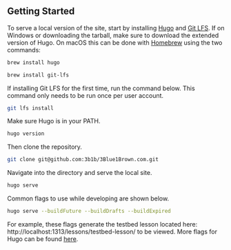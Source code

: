 
## Getting Started

To serve a local version of the site, start by installing [Hugo](https://gohugo.io/getting-started/installing/) and [Git LFS](https://git-lfs.github.com/). If on Windows or downloading the tarball, make sure to download the extended version of Hugo. On macOS this can be done with [Homebrew](https://brew.sh/) using the two commands:

```sh
brew install hugo
```

```sh
brew install git-lfs
```

If installing Git LFS for the first time, run the command below. This command only needs to be run once per user account.

```sh
git lfs install
```

Make sure Hugo is in your PATH.

```sh
hugo version
```

Then clone the repository.

```sh
git clone git@github.com:3b1b/3Blue1Brown.com.git
```

Navigate into the directory and serve the local site.

```sh
hugo serve
```

Common flags to use while developing are shown below.

```sh
hugo serve --buildFuture --buildDrafts --buildExpired
```

For example, these flags generate the testbed lesson located here: http://localhost:1313/lessons/testbed-lesson/ to be viewed. More flags for Hugo can be found [here](https://gohugo.io/getting-started/usage/).
